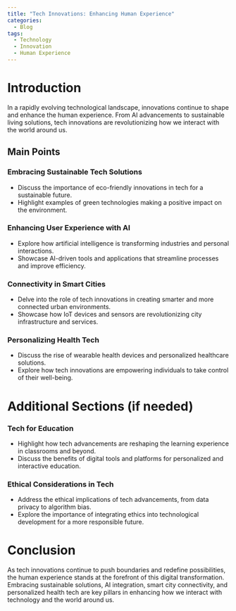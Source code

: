 ```yaml
---
title: "Tech Innovations: Enhancing Human Experience"
categories:
  - Blog
tags:
  - Technology
  - Innovation
  - Human Experience
---
```


# Introduction
In a rapidly evolving technological landscape, innovations continue to shape and enhance the human experience. From AI advancements to sustainable living solutions, tech innovations are revolutionizing how we interact with the world around us.

## Main Points
### Embracing Sustainable Tech Solutions
- Discuss the importance of eco-friendly innovations in tech for a sustainable future.
- Highlight examples of green technologies making a positive impact on the environment.

### Enhancing User Experience with AI
- Explore how artificial intelligence is transforming industries and personal interactions.
- Showcase AI-driven tools and applications that streamline processes and improve efficiency.

### Connectivity in Smart Cities
- Delve into the role of tech innovations in creating smarter and more connected urban environments.
- Showcase how IoT devices and sensors are revolutionizing city infrastructure and services.

### Personalizing Health Tech
- Discuss the rise of wearable health devices and personalized healthcare solutions.
- Explore how tech innovations are empowering individuals to take control of their well-being.

# Additional Sections (if needed)
### Tech for Education
- Highlight how tech advancements are reshaping the learning experience in classrooms and beyond.
- Discuss the benefits of digital tools and platforms for personalized and interactive education.

### Ethical Considerations in Tech
- Address the ethical implications of tech advancements, from data privacy to algorithm bias.
- Explore the importance of integrating ethics into technological development for a more responsible future.

# Conclusion
As tech innovations continue to push boundaries and redefine possibilities, the human experience stands at the forefront of this digital transformation. Embracing sustainable solutions, AI integration, smart city connectivity, and personalized health tech are key pillars in enhancing how we interact with technology and the world around us.